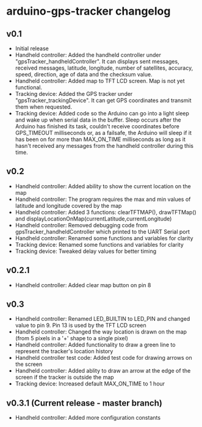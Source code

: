 # arduino-gps-tracker changelog
## v0.1
* Initial release
* Handheld controller: Added the handheld controller under "gpsTracker_handheldController". It can displays sent messages, received messages, latitude, longitude, number of satellites, accuracy, speed, direction, age of data and the checksum value.
* Handheld controller: Added map to TFT LCD screen. Map is not yet functional.
* Tracking device: Added the GPS tracker under "gpsTracker_trackingDevice". It can get GPS coordinates and transmit them when requested.
* Tracking device: Added code so the Arduino can go into a light sleep and wake up when serial data in the buffer. Sleep occurs after the Arduino has finished its task, couldn't receive coordinates before GPS_TIMEOUT milliseconds or, as a failsafe, the Arduino will sleep if it has been on for more than MAX_ON_TIME milliseconds as long as it hasn't received any messages from the handheld controller during this time.

## v0.2
* Handheld controller: Added ability to show the current location on the map
* Handheld controller: The program requires the max and min values of latitude and longitude covered by the map
* Handheld controller: Added 3 functions: clearTFTMAP(), drawTFTMap() and displayLocationOnMap(currentLatitude,currentLongitude)
* Handheld controller: Removed debugging code from gpsTracker_handheldController which printed to the UART Serial port
* Handheld controller: Renamed some functions and variables for clarity
* Tracking device: Renamed some functions and variables for clarity
* Tracking device: Tweaked delay values for better timing

## v0.2.1
* Handheld controller: Added clear map button on pin 8

## v0.3
* Handheld controller: Renamed LED_BUILTIN to LED_PIN and changed value to pin 9. Pin 13 is used by the TFT LCD screen
* Handheld controller: Changed the way location is drawn on the map (from 5 pixels in a '+' shape to a single pixel)
* Handheld controller: Added functionality to draw a green line to represent the tracker's location history
* Handheld controller test code: Added test code for drawing arrows on the screen
* Handheld controller: Added ablity to draw an arrow at the edge of the screen if the tracker is outside the map
* Tracking device: Increased default MAX_ON_TIME to 1 hour

## v0.3.1 (Current release - master branch)
* Handheld controller: Added more configuration constants
